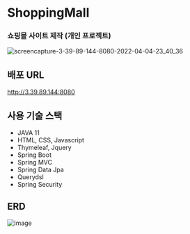 # ShoppingMall

### 쇼핑몰 사이트 제작 (개인 프로젝트)

![screencapture-3-39-89-144-8080-2022-04-04-23_40_36](https://user-images.githubusercontent.com/40788498/161568593-605364a7-1cef-4748-b9dc-1d94520d513c.png)

## 배포 URL
http://3.39.89.144:8080

## 사용 기술 스택
- JAVA 11
- HTML, CSS, Javascript
- Thymeleaf, Jquery
- Spring Boot
- Spring MVC
- Spring Data Jpa
- Querydsl
- Spring Security

## ERD
![image](https://user-images.githubusercontent.com/40788498/161572748-7008cb92-3fbf-4f57-a542-a02a55297a10.png)
